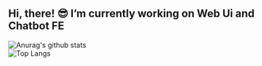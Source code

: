 <!--
**hhhminme/hhhminme** is a ✨ _special_ ✨ reposithttps://github.com/hhhminme/hhhminme/blob/main/README.mdory because its `README.md` (this file) appears on your GitHub profile.

Here are some ideas to get you started:
- 🔭 I’m currently working on ...
- 🌱 I’m currently learning ...
- 👯 I’m looking to collaborate on ...
- 🤔 I’m looking for help with ...
- 💬 Ask me about ...
- 📫 How to reach me: ...
- 😄 Pronouns: ...
- ⚡ Fun fact: ...
--><a><h2>Hi, there! 😎 I’m currently working on Web Ui and Chatbot FE</h2></a>
![Anurag's github stats](https://github-readme-stats.vercel.app/api?username=hhhminme&show_icons=true&theme=dracula&count_private=true)<br>
![Top Langs](https://github-readme-stats.vercel.app/api/top-langs/?username=hhhminme&layout=compact&theme=dracula&count_private=true)

